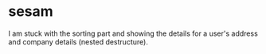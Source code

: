 # sesam

I am stuck with the sorting part and showing the details for a user's address and company details (nested destructure).
